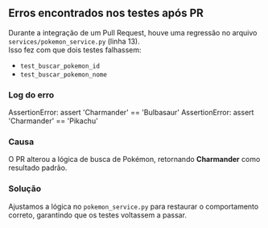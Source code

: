 ## Erros encontrados nos testes após PR

Durante a integração de um Pull Request, houve uma regressão no arquivo `services/pokemon_service.py` (linha 13).  
Isso fez com que dois testes falhassem:

- `test_buscar_pokemon_id`
- `test_buscar_pokemon_nome`

### Log do erro

AssertionError: assert 'Charmander' == 'Bulbasaur'
AssertionError: assert 'Charmander' == 'Pikachu'


### Causa
O PR alterou a lógica de busca de Pokémon, retornando **Charmander** como resultado padrão.  

### Solução
Ajustamos a lógica no `pokemon_service.py` para restaurar o comportamento correto, garantindo que os testes voltassem a passar.
